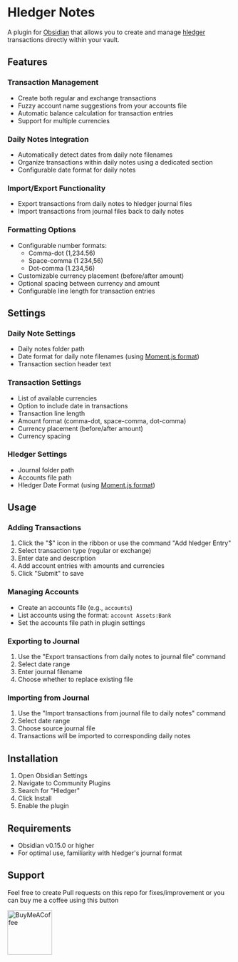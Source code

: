 # Hledger Notes

A plugin for [Obsidian](https://obsidian.md) that allows you to create and manage [hledger](https://hledger.org/) transactions directly within your vault.

## Features

### Transaction Management
- Create both regular and exchange transactions
- Fuzzy account name suggestions from your accounts file
- Automatic balance calculation for transaction entries
- Support for multiple currencies

### Daily Notes Integration
- Automatically detect dates from daily note filenames
- Organize transactions within daily notes using a dedicated section
- Configurable date format for daily notes

### Import/Export Functionality
- Export transactions from daily notes to hledger journal files
- Import transactions from journal files back to daily notes

### Formatting Options
- Configurable number formats:
  - Comma-dot (1,234.56)
  - Space-comma (1 234,56)
  - Dot-comma (1.234,56)
- Customizable currency placement (before/after amount)
- Optional spacing between currency and amount
- Configurable line length for transaction entries

## Settings

### Daily Note Settings
- Daily notes folder path
- Date format for daily note filenames (using [Moment.js format](https://momentjs.com/docs/#/displaying/format/))
- Transaction section header text

### Transaction Settings
- List of available currencies
- Option to include date in transactions
- Transaction line length
- Amount format (comma-dot, space-comma, dot-comma)
- Currency placement (before/after amount)
- Currency spacing

### Hledger Settings
- Journal folder path
- Accounts file path
- Hledger Date Format (using [Moment.js format](https://momentjs.com/docs/#/displaying/format/))

## Usage

### Adding Transactions
1. Click the "$" icon in the ribbon or use the command "Add hledger Entry"
2. Select transaction type (regular or exchange)
3. Enter date and description
4. Add account entries with amounts and currencies
5. Click "Submit" to save

### Managing Accounts
- Create an accounts file (e.g., `accounts`)
- List accounts using the format: `account Assets:Bank`
- Set the accounts file path in plugin settings

### Exporting to Journal
1. Use the "Export transactions from daily notes to journal file" command
2. Select date range
3. Enter journal filename
4. Choose whether to replace existing file

### Importing from Journal
1. Use the "Import transactions from journal file to daily notes" command
2. Select date range
3. Choose source journal file
4. Transactions will be imported to corresponding daily notes

## Installation

1. Open Obsidian Settings
2. Navigate to Community Plugins
3. Search for "Hledger"
4. Click Install
5. Enable the plugin

## Requirements

- Obsidian v0.15.0 or higher
- For optimal use, familiarity with hledger's journal format

## Support

Feel free to create Pull requests on this repo for fixes/improvement or you can buy me a coffee using this button

[<img src="https://cdn.buymeacoffee.com/buttons/v2/default-yellow.png" alt="BuyMeACoffee" width="100">](https://www.buymeacoffee.com/bzimor)